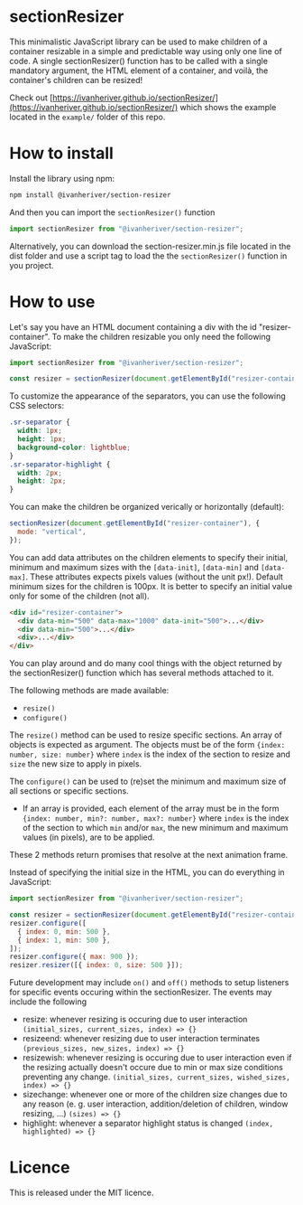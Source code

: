 # sectionResizer

This minimalistic JavaScript library can be used to make children of a container resizable in a simple and predictable way using only one line of code. A single sectionResizer() function has to be called with a single mandatory argument, the HTML element of a container, and voilà, the container's children can be resized!

Check out [https://ivanheriver.github.io/sectionResizer/](https://ivanheriver.github.io/sectionResizer/) which shows the example located in the `example/` folder of this repo.

# How to install

Install the library using npm:

```bash
npm install @ivanheriver/section-resizer
```

And then you can import the `sectionResizer()` function

```js
import sectionResizer from "@ivanheriver/section-resizer";
```

Alternatively, you can download the section-resizer.min.js file located in the dist folder and use a script tag to load the the `sectionResizer()` function in you project.

# How to use

Let's say you have an HTML document containing a div with the id "resizer-container". To make the children resizable you only need the following JavaScript:

```js
import sectionResizer from "@ivanheriver/section-resizer";

const resizer = sectionResizer(document.getElementById("resizer-container"));
```
To customize the appearance of the separators, you can use the following CSS selectors:

```css
.sr-separator {
  width: 1px;
  height: 1px;
  background-color: lightblue;
}
.sr-separator-highlight {
  width: 2px;
  height: 2px;
}
```
You can make the children be organized verically or horizontally (default):

```js
sectionResizer(document.getElementById("resizer-container"), {
  mode: "vertical",
});
```

You can add data attributes on the children elements to specify their initial, minimum and maximum sizes with the `[data-init]`, `[data-min]` and `[data-max]`. These attributes expects pixels values (without the unit px!). Default minimum sizes for the children is 100px. It is better to specify an initial value only for some of the children (not all).

```html
<div id="resizer-container">
  <div data-min="500" data-max="1000" data-init="500">...</div>
  <div data-min="500">...</div>
  <div>...</div>
</div>
```

You can play around and do many cool things with the object returned by the sectionResizer() function which has several methods attached to it.

The following methods are made available:

- `resize()`
- `configure()`

The `resize()` method can be used to resize specific sections. An array of objects is expected as argument. The objects must be of the form `{index: number, size: number}` where `index` is the index of the section to resize and `size` the new size to apply in pixels.

The `configure()` can be used to (re)set the minimum and maximum size of all sections or specific sections.

- If an array is provided, each element of the array must be in the form `{index: number, min?: number, max?: number}` where `index` is the index of the section to which `min` and/or `max`, the new minimum and maximum values (in pixels), are to be applied.

These 2 methods return promises that resolve at the next animation frame.

Instead of specifying the initial size in the HTML, you can do everything in JavaScript:

```js
import sectionResizer from "@ivanheriver/section-resizer";

const resizer = sectionResizer(document.getElementById("resizer-container"));
resizer.configure([
  { index: 0, min: 500 },
  { index: 1, min: 500 },
]);
resizer.configure({ max: 900 });
resizer.resizer([{ index: 0, size: 500 }]);
```

Future development may include `on()` and `off()` methods to setup listeners for specific events occuring within the sectionResizer. The events may include the following

- resize: whenever resizing is occuring due to user interaction
  `(initial_sizes, current_sizes, index) => {}`
- resizeend: whenever resizing due to user interaction terminates
  `(previous_sizes, new_sizes, index) => {}`
- resizewish: whenever resizing is occuring due to user interaction even if the resizing actually doesn't occure due to
  min or max size conditions preventing any change.
  `(initial_sizes, current_sizes, wished_sizes, index) => {}`
- sizechange: whenever one or more of the children size changes due
  to any reason (e. g. user interaction, addition/deletion of children, window resizing, ...)
  `(sizes) => {}`
- highlight: whenever a separator highlight status is changed
  `(index, highlighted) => {}`

# Licence

This is released under the MIT licence.
